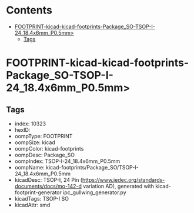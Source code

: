 



Contents
========

* [FOOTPRINT-kicad-kicad-footprints-Package_SO-TSOP-I-24_18.4x6mm_P0.5mm>](#footprint-kicad-kicad-footprints-package_so-tsop-i-24_184x6mm_p05mm)
	* [Tags](#tags)

# FOOTPRINT-kicad-kicad-footprints-Package_SO-TSOP-I-24_18.4x6mm_P0.5mm>

## Tags

- index: 10323
- hexID: 
- oompType: FOOTPRINT
- oompSize: kicad
- oompColor: kicad-footprints
- oompDesc: Package_SO
- oompIndex: TSOP-I-24_18.4x6mm_P0.5mm
- oompName: kicad-footprints/Package_SO/TSOP-I-24_18.4x6mm_P0.5mm
- kicadDesc: TSOP-I, 24 Pin (https://www.jedec.org/standards-documents/docs/mo-142-d variation AD), generated with kicad-footprint-generator ipc_gullwing_generator.py
- kicadTags: TSOP-I SO
- kicadAttr: smd
